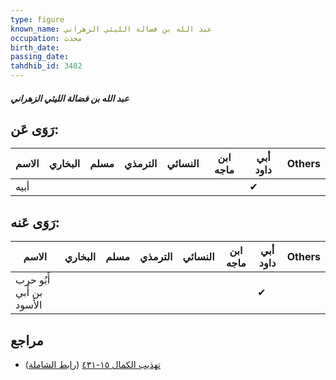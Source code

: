 ```yaml
---
type: figure
known_name: عبد الله بن فضالة الليثي الزهراني
occupation: محدث
birth_date:
passing_date:
tahdhib_id: 3482
---
```

##### عبد الله بن فضالة الليثي الزهراني

## رَوَى عَن:
| الاسم | البخاري | مسلم | الترمذي | النسائي | ابن ماجه | أبي داود | Others |
| ----- | ------- | ---- | ------- | ------- | -------- | -------- | ------ |
| أبيه  |         |      |         |         |          | ✔        |        |
## رَوَى عَنه:
| الاسم                    | البخاري | مسلم | الترمذي | النسائي | ابن ماجه | أبي داود | Others |
| ------------------------ | ------- | ---- | ------- | ------- | -------- | -------- | ------ |
| أَبُو حرب بن أَبي الأسود |         |      |         |         |          | ✔        |        |
## مراجع
- [تهذيب الكمال ١٥-٤٣١](obsidian://open?vault=Tahdhib-al-Kamal&file=Figures/٣٤٨٢-عبد%20الله%20بن%20فضالة%20الليثي%20الزهراني) ([رابط الشاملة](https://shamela.ws/book/3722/7915))